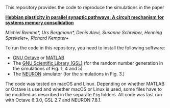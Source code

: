 This repository provides the code to reproduce the simulations in the paper

[**Hebbian plasticity in parallel synaptic pathways: A circuit mechanism for systems memory consolidation**](https://www.biorxiv.org/content/10.1101/2020.12.03.408344)


*Michiel Remme\*, Urs Bergmann\*, Denis Alevi, Susanne Schreiber, Henning Sprekeler+, Richard Kempter+*


To run the code in this repository, you need to install the following software:
- [GNU Octave](https://www.gnu.org/software/octave/index) or [MATLAB](https://de.mathworks.com/products/matlab.html)
- The [GNU Scientific Library (GSL)](https://www.gnu.org/software/gsl/) (for
  the random number generation in the simulations of Fig. 1, 4 and 5)
- The [NEURON](https://neuron.yale.edu/neuron/) simulator (for the simulations in Fig. 3.)

The code was tested on macOS and Linux. Depending on whether MATLAB or Octave
is used and whether macOS or Linux is used, some files have to be modified as
described in the separate `Fig` folders. All code was last run with Octave
6.3.0, GSL 2.7 and NEURON 7.8.1.
